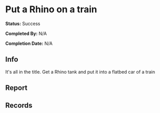 # Put a Rhino on a train

**Status:** Success

**Completed By:** N/A

**Completion Date:** N/A


## Info
It's all in the title. Get a Rhino tank and put it into a flatbed car of a train

## Report


## Records